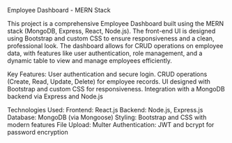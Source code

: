 Employee Dashboard - MERN Stack

This project is a comprehensive Employee Dashboard built using the MERN stack (MongoDB, Express, React, Node.js).
The front-end UI is designed using Bootstrap and custom CSS to ensure responsiveness and a clean, professional look.
The dashboard allows for CRUD operations on employee data, with features like user authentication, role management, and a dynamic table to view and manage employees efficiently.

Key Features:
User authentication and secure login.
CRUD operations (Create, Read, Update, Delete) for employee records.
UI designed with Bootstrap and custom CSS for responsiveness.
Integration with a MongoDB backend via Express and Node.js

Technologies Used:
Frontend: React.js
Backend: Node.js, Express.js
Database: MongoDB (via Mongoose)
Styling: Bootstrap and CSS with modern features
File Upload: Multer
Authentication: JWT and bcrypt for password encryption
